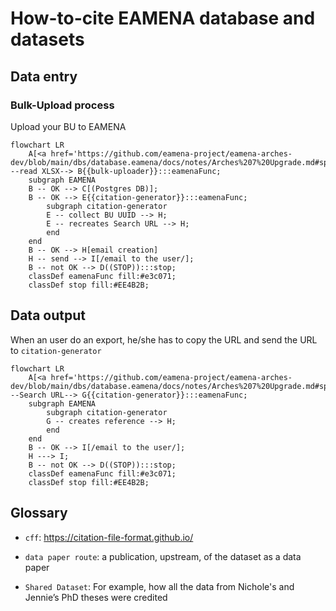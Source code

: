 # How-to-cite EAMENA database and datasets

## Data entry

### Bulk-Upload process

Upload your BU to EAMENA

```mermaid
flowchart LR
	A[<a href='https://github.com/eamena-project/eamena-arches-dev/blob/main/dbs/database.eamena/docs/notes/Arches%207%20Upgrade.md#splitchunk'>BU</a>] --read XLSX--> B{{bulk-uploader}}:::eamenaFunc;
	subgraph EAMENA
	B -- OK --> C[(Postgres DB)];
	B -- OK --> E{{citation-generator}}:::eamenaFunc;
		subgraph citation-generator
		E -- collect BU UUID --> H;
		E -- recreates Search URL --> H;
		end
	end
	B -- OK --> H[email creation]
	H -- send --> I[/email to the user/];
	B -- not OK --> D((STOP)):::stop;
	classDef eamenaFunc fill:#e3c071;
	classDef stop fill:#EE4B2B;
```

## Data output

When an user do an export, he/she has to copy the URL and send the URL to `citation-generator`

```mermaid
flowchart LR
	A[<a href='https://github.com/eamena-project/eamena-arches-dev/blob/main/dbs/database.eamena/docs/notes/Arches%207%20Upgrade.md#splitchunk'>BU</a>] --Search URL--> G{{citation-generator}}:::eamenaFunc;
	subgraph EAMENA
		subgraph citation-generator
		G -- creates reference --> H;
		end
	end
	B -- OK --> I[/email to the user/];
	H ---> I;
	B -- not OK --> D((STOP)):::stop;
	classDef eamenaFunc fill:#e3c071;
	classDef stop fill:#EE4B2B;
```

## Glossary

- `cff`: https://citation-file-format.github.io/

- `data paper route`: a publication, upstream, of the dataset as a data paper

- `Shared Dataset`: For example, how all the data from Nichole's and Jennie’s PhD theses were credited